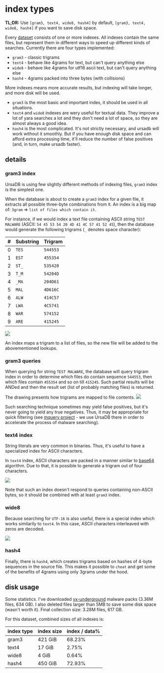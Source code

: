 # index types

**TL;DR:** Use `[gram3, text4, wide8, hash4]` by default,
`[gram3, text4, wide8, hash4]` if you want to save disk space.

Every [dataset](./datasets.md) consists of one or more indexes. All indexes
contain the same files, but represent them in different ways to speed up different
kinds of searches. Currently there are four types implemented:

 - `gram3` - classic trigrams
 - `text4` - behave like 4grams for text, but can't query anything else
 - `wide8` - behave like 4grams for utf16 ascii text, but can't query anything else
 - `hash4` - 4grams packed into three bytes (with collisions)

More indexes means more accurate results, but indexing will take longer, and more disk will be used.

 - `gram3` is the most basic and important index, it should be used in all situations.
 - `text4` and `wide8` indexes are wery useful for textual data. They improve
    a lot of yara searches a lot and they don't need a lot of space, so they are
    almost always a good idea.
 - `hash4` is the most complicated. It's not strictly necessary, and ursadb will work
    without it smoothly. But if you have enough disk space and can afford extra
    processing time, it'll reduce the number of false positives (and, in turn, make
    ursadb faster).


## details

### gram3 index

UrsaDB is using few slightly different methods of indexing files, `gram3` index
is the simplest one.

When the database is about to create a `gram3` index for a given file, it extracts all possible three-byte combinations from it. An index is a big map of: `3gram` => `list of files which contain it`.

For instance, if we would index a text file containing ASCII string `TEST MALWARE` (ASCII: `54 45 53 54 20 4D 41 4C 57 41 52 45`), then the database would generate the following trigrams (`_` denotes space character):

| # | Substring | Trigram    |
| - | --------- | ---------- |
| 0 | `TES`     | `544553`   |
| 1 | `EST`     | `455354`   |
| 2 | `ST_`     | `535420`   |
| 3 | `T_M`     | `54204D`   |
| 4 | `_MA`     | `204D61`   |
| 5 | `MAL`     | `4D616C`   |
| 6 | `ALW`     | `414C57`   |
| 7 | `LWA`     | `4C5741`   |
| 8 | `WAR`     | `574152`   |
| 9 | `ARE`     | `415245`   |

![](gram1.png)

An index maps a trigram to a list of files, so the new file will be added to the abovementioned lookups.

### gram3 queries
When querying for string `TEST MALWARE`, the database will query trigram index in order to determine which files do contain sequence `544553`, then which files contain `455354` and so on till `415245`. Such partial results will be ANDed and then the result set (list of probably matching files) is returned.

The drawing presents how trigrams are mapped to file contents.
![](gram2.png)

Such searching technique sometimes may yield false positives, but it's never going to yield any true negatives. Thus, it may be appropriate for quick filtering (see [mquery project](https://github.com/CERT-Polska/mquery) - we use UrsaDB there in order to accelerate the process of malware searching).

### text4 index

String literals are very common in binaries. Thus, it's useful to have a specialized index for ASCII characters.

In `text4` index, ASCII characters are packed in a manner similar to [base64](https://en.wikipedia.org/wiki/Base64) algorithm. Due to that, it is possible to generate a trigram out of four characters.

![](4gram3.png)

Note that such an index doesn't respond to queries containing non-ASCII bytes, so it should be combined with at least `gram3` index.

### wide8

Because searching for `UTF-16` is also useful, there is a special index which works similarily to `text4`. In this case, ASCII characters interleaved with zeros are decoded.

![](4gram5.png)

### hash4

Finally, there is `hash4`, which creates trigrams based on hashes of 4-byte sequences in the source file. This makes it possible to `cheat` and get some of the benefits
of 4grams using only 3grams under the hood.

## disk usage

Some statistics. I've downloaded
[vx-underground](https://vx-underground.org/packs.html) malware packs
(3.36M files, 634 GB). I also deleted files larger than 5MB to save some disk
space (wasn't worth it). Final collection size: 3.28M files, 617 GB.

For this dataset, combined sizes of all indexes is:

| index type | index size | index / data% |
| ---------- | ---------- | ------------- |
| gram3      | 421 GiB    | 68.23%        |
| text4      | 17 GiB     | 2.75%         |
| wide8      | 4 GiB      | 0.64%         |
| hash4      | 450 GiB    | 72.93%        |
